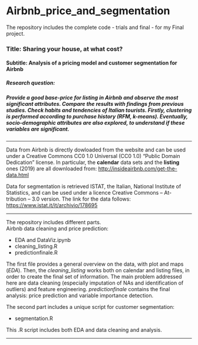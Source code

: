 # Airbnb_price_and_segmentation

The repository includes the complete code - trials and final - for my Final project.

### Title: Sharing your house, at what  cost?
#### Subtitle: Analysis of a pricing model and customer segmentation for Airbnb

##### Research question:  
##### Provide a good base-price for listing in Airbnb and observe the most significant attributes. Compare the results with findings from previous studies. Check habits and tendencies of Italian tourists. Firstly, clustering is performed according to purchase history (RFM, k-means). Eventually, socio-demographic attributes are also explored, to understand if these variables are significant. 

***

Data from Airbnb is directly dowloaded from the website and can be used under a Creative Commons CC0 1.0 Universal (CC0 1.0) “Public Domain Dedication” license. In particular, the **calendar** data sets and the **listing** ones (2019) are all downloaded from:
<http://insideairbnb.com/get-the-data.html>


Data for segmentation is retrieved ISTAT, the Italian, National Institute of Statistics, and can be used under a licence Creative Commons – At- tribution – 3.0 version. The link for the data follows: 
<https://www.istat.it/it/archivio/178695>

***

The repository includes different parts.  
Airbnb data cleaning and price prediction:  
* EDA and DataViz.ipynb
* cleaning_listing.R
* predictionfinale.R  

The first file provides a general overview on the data, with plot and maps (*EDA*). Then, the *cleaning_listing* works both on calendar and listing files, in order to create the final set of information. The main problem addressed here are data cleaning (especially imputation of NAs and identification of outliers) and feature engineering. *predictionfinale* contains the final analysis: price prediction and variable importance detection.


The second part includes a unique script for customer segmentation:  
* segmentation.R  

This .R script includes both EDA and data cleaning and analysis.
***
